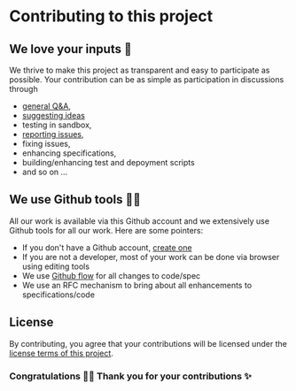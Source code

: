 # Contributing to this project

## We love your inputs :pray:

We thrive to make this project as transparent and easy to participate as possible. 
Your contribution can be as simple as participation in discussions through 
* [general Q&A](https://github.com/G2P-Unboxed/.github/discussions/categories/general-q-a), 
* [suggesting ideas](https://github.com/G2P-Unboxed/.github/discussions/categories/ideas-enhancements)
* testing in sandbox,
* [reporting issues](https://github.com/G2P-Unboxed/.github/discussions/categories/issues-bugs),
* fixing issues,
* enhancing specifications, 
* building/enhancing test and depoyment scripts
* and so on ...

## We use Github tools :wrench::hammer:

All our work is available via this Github account and we extensively use Github tools for all our work.
Here are some pointers:
* If you don't have a Github account, [create one](https://github.com/signup)
* If you are not a developer, most of your work can be done via browser using editing tools
* We use [Github flow](https://docs.github.com/en/get-started/quickstart/github-flow) for all changes to code/spec
* We use an RFC mechanism to bring about all enhancements to specifications/code

## License
By contributing, you agree that your contributions will be licensed under the 
[license terms of this project](https://github.com/G2P-Unboxed/.github/blob/main/LICENSE).

### Congratulations :tada::tada: Thank you for your contributions :sparkles:
